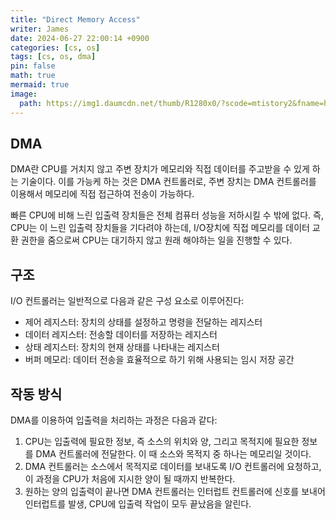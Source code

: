 ```yaml
---
title: "Direct Memory Access"
writer: James
date: 2024-06-27 22:00:14 +0900
categories: [cs, os]
tags: [cs, os, dma]
pin: false
math: true
mermaid: true
image:
  path: https://img1.daumcdn.net/thumb/R1280x0/?scode=mtistory2&fname=https%3A%2F%2Fblog.kakaocdn.net%2Fdn%2Fc40xHV%2Fbtq1sBMm3S9%2FK4dlqveKubQJNSfkBcV0tK%2Fimg.png
---
```


## DMA  

DMA란 CPU를 거치지 않고 주변 장치가 메모리와 직접 데이터를 주고받을 수 있게 하는 기술이다. 이를 가능케 하는 것은 DMA 컨트롤러로, 주변 장치는 DMA 컨트롤러를 이용해서 메모리에 직접 접근하여 전송이 가능하다. 

빠른 CPU에 비해 느린 입출력 장치들은 전체 컴퓨터 성능을 저하시킬 수 밖에 없다. 즉, CPU는 이 느린 입출력 장치들을 기다려야 하는데, I/O장치에 직접 메모리를 데이터 교환 권한을 줌으로써 CPU는 대기하지 않고 원래 해야하는 일을 진행할 수 있다.  

## 구조 

I/O 컨트롤러는 일반적으로 다음과 같은 구성 요소로 이루어진다:

- 제어 레지스터: 장치의 상태를 설정하고 명령을 전달하는 레지스터
- 데이터 레지스터: 전송할 데이터를 저장하는 레지스터
- 상태 레지스터: 장치의 현재 상태를 나타내는 레지스터
- 버퍼 메모리: 데이터 전송을 효율적으로 하기 위해 사용되는 임시 저장 공간

## 작동 방식 

DMA를 이용하여 입출력을 처리하는 과정은 다음과 같다:  

1. CPU는 입출력에 필요한 정보, 즉 소스의 위치와 양, 그리고 목적지에 필요한 정보를 DMA 컨트롤러에 전달한다. 이 때 소스와 목적지 중 하나는 메모리일 것이다.  
2. DMA 컨트롤러는 소스에서 목적지로 데이터를 보내도록 I/O 컨트롤러에 요청하고, 이 과정을 CPU가 처음에 지시한 양이 될 때까지 반복한다.  
3. 원하는 양의 입출력이 끝나면 DMA 컨트롤러는 인터럽트 컨트롤러에 신호를 보내어 인터럽트를 발생, CPU에 입출력 작업이 모두 끝났음을 알린다.  

